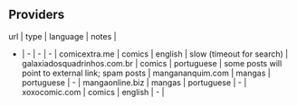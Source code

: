 ## Providers

url | type | language | notes |
-   | -    | -        | -     |
comicextra.me | comics | english | slow (timeout for search) |
galaxiadosquadrinhos.com.br | comics | portuguese | some posts will point to external link; spam posts |
mangananquim.com | mangas | portuguese | - |
mangaonline.biz | mangas | portuguese | - |
xoxocomic.com | comics | english | - |

